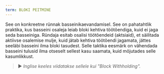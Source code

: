 ```yaml
---
term: BLOKI PEITMINE
---
```


See on konkreetne rünnak basseinikaevandamisel. See on pahatahtlik praktika, kus basseini osaleja leiab bloki kehtiva töötõendiga, kuid ei jaga seda basseiniga. Ründaja esitab osalisi töötõendeid (aktsiaid), et säilitada aktiivse osalemise mulje, kuid jätab kehtiva töötõendi jagamata, jättes seeläbi basseini ilma bloki tasudest. Selle taktika eesmärk on vähendada basseini tulusid ilma otseselt sellest kasu saamata, kuid mõjutades selle kasumlikkust.

> ► *Inglise keeles viidatakse sellele kui "Block Withholding".*